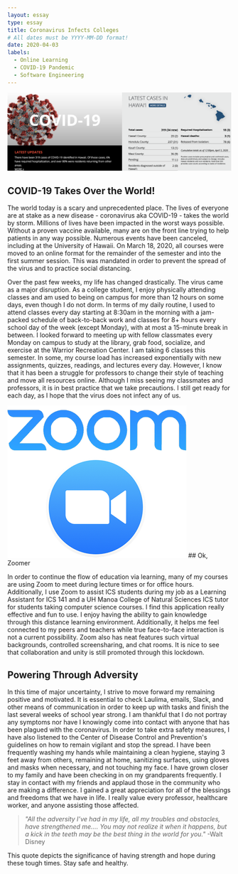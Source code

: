```yaml
---
layout: essay
type: essay
title: Coronavirus Infects Colleges
# All dates must be YYYY-MM-DD format!
date: 2020-04-03
labels:
  - Online Learning
  - COVID-19 Pandemic
  - Software Engineering
---
```

<img class="ui large centered rounded image" src="../images/corona.png">

## COVID-19 Takes Over the World!

The world today is a scary and unprecedented place. The lives of everyone are at stake as a new disease - coronavirus aka COVID-19 - takes the world by storm. Millions of lives have been impacted in the worst ways possible. Without a proven vaccine available, many are on the front line trying to help patients in any way possible. Numerous events have been canceled, including at the University of Hawaii. On March 18, 2020, all courses were moved to an online format for the remainder of the semester and into the first summer session. This was mandated in order to prevent the spread of the virus and to practice social distancing. 

Over the past few weeks, my life has changed drastically. The virus came as a major disruption. As a college student, I enjoy physically attending classes and am used to being on campus for more than 12 hours on some days, even though I do not dorm. In terms of my daily routine, I used to attend classes every day starting at 8:30am in the morning with a jam-packed schedule of back-to-back work and classes for 8+ hours every school day of the week (except Monday), with at most a 15-minute break in between. I looked forward to meeting up with fellow classmates every Monday on campus to study at the library, grab food, socialize, and exercise at the Warrior Recreation Center. I am taking 6 classes this semester. In some, my course load has increased exponentially with new assignments, quizzes, readings, and lectures every day. However, I know that it has been a struggle for professors to change their style of teaching and move all resources online. Although I miss seeing my classmates and professors, it is in best practice that we take precautions. I still get ready for each day, as I hope that the virus does not infect any of us.

<img class="ui small left rounded image" src="../images/zoom.png">
## Ok, Zoomer

In order to continue the flow of education via learning, many of my courses are using Zoom to meet during lecture times or for office hours. Additionally, I use Zoom to assist ICS students during my job as a Learning Assistant for ICS 141 and a UH Manoa College of Natural Sciences ICS tutor for students taking computer science courses. I find this application really effective and fun to use. I enjoy having the ability to gain knowledge through this distance learning environment. Additionally, it helps me feel connected to my peers and teachers while true face-to-face interaction is not a current possibility. Zoom also has neat features such virtual backgrounds, controlled screensharing, and chat rooms. It is nice to see that collaboration and unity is still promoted through this lockdown. 


## Powering Through Adversity

In this time of major uncertainty, I strive to move forward my remaining positive and motivated. It is essential to check Laulima, emails, Slack, and other means of communication in order to keep up with tasks and finish the last several weeks of school year strong. I am thankful that I do not portray any symptoms nor have I knowingly come into contact with anyone that has been plagued with the coronavirus. In order to take extra safety measures, I have also listened to the Center of Disease Control and Prevention's guidelines on how to remain vigilant and stop the spread. I have been frequently washing my hands while maintaining a clean hygiene, staying 3 feet away from others, remaining at home, sanitizing surfaces, using gloves and masks when necessary, and not touching my face. I have grown closer to my family and have been checking in on my grandparents frequently. I stay in contact with my friends and applaud those in the community who are making a difference. I gained a great appreciation for all of the blessings and freedoms that we have in life. I really value every professor, healthcare worker, and anyone assisting those affected. 

>*"All the adversity I’ve had in my life, all my troubles and obstacles, have strengthened me…. You may not realize it when it happens, but a kick in the teeth may be the best thing in the world for you."*
-Walt Disney

This quote depicts the significance of having strength and hope during these tough times. Stay safe and healthy.
